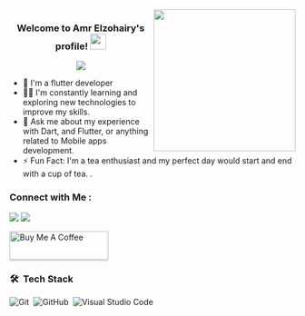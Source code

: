 
<img width="250" align="right" src="https://c.tenor.com/_DOBjnGspYAAAAAM/code-coding.gif">

<h3 align="center">
  Welcome to Amr Elzohairy's profile!
  <img src="https://media.giphy.com/media/hvRJCLFzcasrR4ia7z/giphy.gif" width="28">
</h3>

<!-- Typing SVG by DenverCoder1 - https://github.com/DenverCoder1/readme-typing-svg -->
<p align="center">
  <a href="https://github.com/DenverCoder1/readme-typing-svg"><img src="https://readme-typing-svg.herokuapp.com/?lines=Mobile-apps%20developer;Always%20learning%20new%20things&font=Fira%20Code&center=true&width=440&height=45&color=f75c7e&vCenter=true&size=22"></a>
</p> 

- 🏢 I'm a flutter developer
- 👨‍💻 I'm constantly learning and exploring new technologies to improve my skills.
- 💬 Ask me about my experience with Dart, and Flutter, or anything related to Mobile apps development.
- ⚡ Fun Fact: I'm a tea enthusiast and my perfect day would start and end with a cup of tea.
.


### Connect with Me :

<a href="https://www.linkedin.com/in/amr-el-zohairy-0b859632a/" target="_blank"><img src="https://img.shields.io/badge/-Amr%20Elzohairy-0077B5?style=for-the-badge&logo=Linkedin&logoColor=white"/></a>
<a href="https://www.facebook.com/amr.elzohary.77" target="_blank"><img src="https://img.shields.io/badge/-Amr%20Elzohairy-0077B5?style=for-the-badge&logo=Facebook&logoColor=white"/></a>

<a href="https://www.facebook.com/amr.elzohary.77" target="_blank"><img src="https://cdn.buymeacoffee.com/buttons/v2/lato-orange.png" alt="Buy Me A Coffee" style="height: 50px !important;width: 174px !important;box-shadow: 0px 3px 2px 0px rgba(190, 190, 190, 0.5) !important;-webkit-box-shadow: 0px 3px 2px 0px rgba(190, 190, 190, 0.5) !important;" ></a>

### 🛠 &nbsp;Tech Stack

![Git](https://img.shields.io/badge/-Git-05122A?style=flat&logo=git)&nbsp;
![GitHub](https://img.shields.io/badge/-GitHub-05122A?style=flat&logo=github)&nbsp;
![Visual Studio Code](https://img.shields.io/badge/-Visual%20Studio%20Code-05122A?style=flat&logo=visual-studio-code&logoColor=007ACC)&nbsp;







</a>
